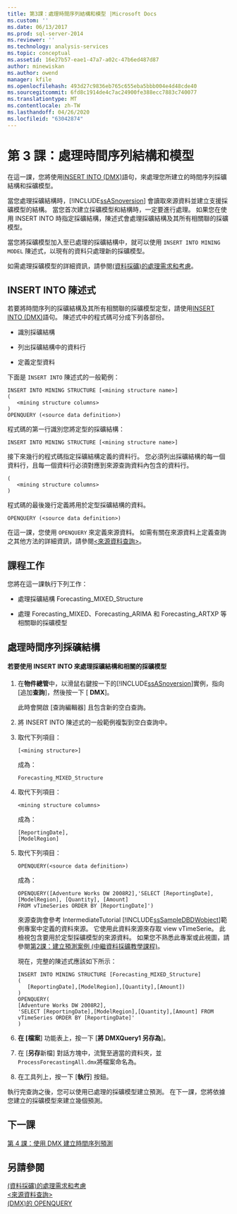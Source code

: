 ```yaml
---
title: 第3課：處理時間序列結構和模型 |Microsoft Docs
ms.custom: ''
ms.date: 06/13/2017
ms.prod: sql-server-2014
ms.reviewer: ''
ms.technology: analysis-services
ms.topic: conceptual
ms.assetid: 16e27b57-eae1-47a7-a02c-47b6ed487d87
author: minewiskan
ms.author: owend
manager: kfile
ms.openlocfilehash: 493d27c9836eb765c655eba5bbb004e4d48cde40
ms.sourcegitcommit: 6fd8c1914de4c7ac24900fe388ecc7883c740077
ms.translationtype: MT
ms.contentlocale: zh-TW
ms.lasthandoff: 04/26/2020
ms.locfileid: "63042874"
---
```

# <a name="lesson-3-processing-the-time-series-structure-and-models"></a>第 3 課：處理時間序列結構和模型
  在這一課，您將使用[INSERT INTO &#40;DMX&#41;](/sql/dmx/insert-into-dmx)語句，來處理您所建立的時間序列採礦結構和採礦模型。  
  
 當您處理採礦結構時，[!INCLUDE[ssASnoversion](../includes/ssasnoversion-md.md)] 會讀取來源資料並建立支援採礦模型的結構。 當您首次建立採礦模型和結構時，一定要進行處理。 如果您在使用 INSERT INTO 時指定採礦結構，陳述式會處理採礦結構及其所有相關聯的採礦模型。  
  
 當您將採礦模型加入至已處理的採礦結構中，就可以使用 `INSERT INTO MINING MODEL` 陳述式，以現有的資料只處理新的採礦模型。  
  
 如需處理採礦模型的詳細資訊，請參閱[&#40;資料採礦&#41;的處理需求和考慮](../../2014/analysis-services/data-mining/processing-requirements-and-considerations-data-mining.md)。  
  
## <a name="insert-into-statement"></a>INSERT INTO 陳述式  
 若要將時間序列的採礦結構及其所有相關聯的採礦模型定型，請使用[INSERT INTO &#40;DMX&#41;](/sql/dmx/insert-into-dmx)語句。 陳述式中的程式碼可分成下列各部份。  
  
-   識別採礦結構  
  
-   列出採礦結構中的資料行  
  
-   定義定型資料  
  
 下面是 `INSERT INTO` 陳述式的一般範例：  
  
```  
INSERT INTO MINING STRUCTURE [<mining structure name>]  
(  
   <mining structure columns>  
)  
OPENQUERY (<source data definition>)  
```  
  
 程式碼的第一行識別您將定型的採礦結構：  
  
```  
INSERT INTO MINING STRUCTURE [<mining structure name>]  
```  
  
 接下來幾行的程式碼指定採礦結構定義的資料行。 您必須列出採礦結構的每一個資料行，且每一個資料行必須對應到來源查詢資料內包含的資料行。  
  
```  
(  
   <mining structure columns>  
)  
```  
  
 程式碼的最後幾行定義將用於定型採礦結構的資料。  
  
```  
OPENQUERY (<source data definition>)  
```  
  
 在這一課，您使用 `OPENQUERY` 來定義來源資料。 如需有關在來源資料上定義查詢之其他方法的詳細資訊，請參閱[&#60;來源資料查詢&#62;](/sql/dmx/source-data-query)。  
  
## <a name="lesson-tasks"></a>課程工作  
 您將在這一課執行下列工作：  
  
-   處理採礦結構 Forecasting_MIXED_Structure  
  
-   處理 Forecasting_MIXED、Forecasting_ARIMA 和 Forecasting_ARTXP 等相關聯的採礦模型  
  
## <a name="processing-the-time-series-mining-structure"></a>處理時間序列採礦結構  
  
#### <a name="to-process-the-mining-structure-and-related-mining-models-by-using-insert-into"></a>若要使用 INSERT INTO 來處理採礦結構和相關的採礦模型  
  
1.  在**物件總管**中，以滑鼠右鍵按一下的[!INCLUDE[ssASnoversion](../includes/ssasnoversion-md.md)]實例，指向 [追加**查詢**]，然後按一下 [ **DMX**]。  
  
     此時會開啟 [查詢編輯器] 且包含新的空白查詢。  
  
2.  將 INSERT INTO 陳述式的一般範例複製到空白查詢中。  
  
3.  取代下列項目：  
  
    ```  
    [<mining structure>]  
    ```  
  
     成為：  
  
    ```  
    Forecasting_MIXED_Structure  
    ```  
  
4.  取代下列項目：  
  
    ```  
    <mining structure columns>  
    ```  
  
     成為：  
  
    ```  
    [ReportingDate],  
    [ModelRegion]   
    ```  
  
5.  取代下列項目：  
  
    ```  
    OPENQUERY(<source data definition>)  
    ```  
  
     成為：  
  
    ```  
    OPENQUERY([Adventure Works DW 2008R2],'SELECT [ReportingDate], [ModelRegion], [Quantity], [Amount]  
    FROM vTimeSeries ORDER BY [ReportingDate]')  
    ```  
  
     來源查詢會參考 IntermediateTutorial [!INCLUDE[ssSampleDBDWobject](../includes/sssampledbdwobject-md.md)]範例專案中定義的資料來源。 它使用此資料來源來存取 view vTimeSerie。 此檢視包含要用於定型採礦模型的來源資料。 如果您不熟悉此專案或此視圖，請參閱[第2課：建立預測案例 &#40;中繼資料採礦教學課程&#41;](../../2014/tutorials/lesson-2-building-a-forecasting-scenario-intermediate-data-mining-tutorial.md)。  
  
     現在，完整的陳述式應該如下所示：  
  
    ```  
    INSERT INTO MINING STRUCTURE [Forecasting_MIXED_Structure]  
    (  
       [ReportingDate],[ModelRegion],[Quantity],[Amount])  
    )  
    OPENQUERY(  
    [Adventure Works DW 2008R2],  
    'SELECT [ReportingDate],[ModelRegion],[Quantity],[Amount] FROM vTimeSeries ORDER BY [ReportingDate]'  
    )   
    ```  
  
6.  **在 [檔案**] 功能表上，按一下 [**將 DMXQuery1 另存為**]。  
  
7.  在 [**另存**新檔] 對話方塊中，流覽至適當的資料夾，並`ProcessForecastingAll.dmx`將檔案命名為。  
  
8.  在工具列上，按一下 [**執行**] 按鈕。  
  
 執行完查詢之後，您可以使用已處理的採礦模型建立預測。 在下一課，您將依據您建立的採礦模型來建立幾個預測。  
  
## <a name="next-lesson"></a>下一課  
 [第 4 課：使用 DMX 建立時間序列預測](../../2014/tutorials/lesson-4-creating-time-series-predictions-using-dmx.md)  
  
## <a name="see-also"></a>另請參閱  
 [&#40;資料採礦&#41;的處理需求和考慮](../../2014/analysis-services/data-mining/processing-requirements-and-considerations-data-mining.md)   
 [&#60;來源資料查詢&#62;](/sql/dmx/source-data-query)   
 [&#40;DMX&#41;的 OPENQUERY](/sql/dmx/source-data-query-openquery)  
  
  
